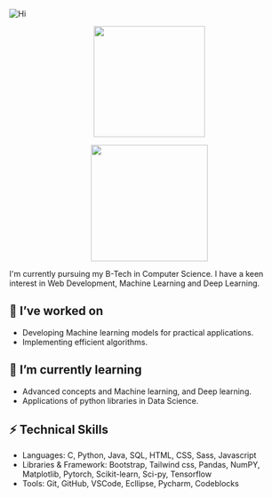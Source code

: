 ![Hi](https://readme-typing-svg.demolab.com/?lines=Hi+there,+I'm+Vaishnavi+⋆˚࿔+&center=true&size=30&width=1000px&height=65)

<p align="center">
<a href="https://github.com/Vaitae/">
  <img height=200 align="center" src="https://github-readme-stats.vercel.app/api?username=Vaitae&show_icons=true&theme=tokyonight" />
</a>
</p>
<p align="center">
<a href="https://github.com/Vaitae/">
  <img height=210 align="center" src="https://github-readme-stats.vercel.app/api/top-langs?username=Vaitae&layout=compact&theme=tokyonight&langs_count=8&card_width=320" />
</a>
</p>

<p>I'm currently pursuing my B-Tech in Computer Science. I have a keen interest in Web Development, Machine Learning and Deep Learning.</p>

## 🔭 I’ve worked on
- Developing Machine learning models for practical applications.
- Implementing efficient algorithms.

## 🌱 I’m currently learning 
- Advanced concepts and Machine learning, and Deep learning.
- Applications of python libraries in Data Science.

## ⚡ Technical Skills
- Languages: C, Python, Java, SQL, HTML, CSS, Sass, Javascript
- Libraries & Framework: Bootstrap, Tailwind css, Pandas, NumPY, Matplotlib, Pytorch, Scikit-learn, Sci-py, Tensorflow
- Tools: Git, GitHub, VSCode, Ecllipse, Pycharm, Codeblocks

